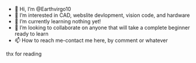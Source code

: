 - 👋 Hi, I’m @Earthvirgo10
- 👀 I’m interested in CAD, webslite devlopment, vision code, and hardware
- 🌱 I’m currently learning nothing yet!
- 💞️ I’m looking to collaborate on anyone that will take a complete beginner ready to learn
- 📫 How to reach me-contact me here, by comment or whatever 

thx for reading

